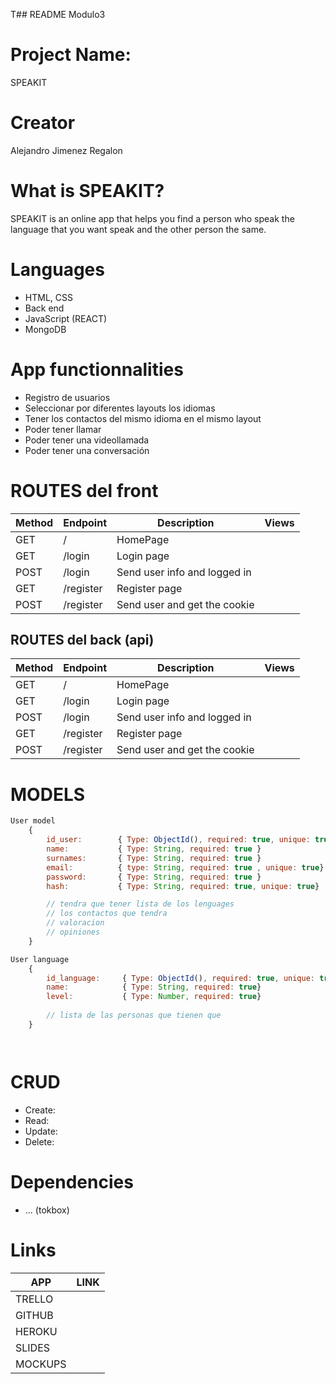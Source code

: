 T## README Modulo3

# Project Name: 
SPEAKIT

# Creator 
Alejandro Jimenez Regalon 

#  What is SPEAKIT? 
SPEAKIT is an online app that helps you find a person who speak the language that you want speak and the other person the same.

# Languages 
- HTML, CSS
- Back end
- JavaScript (REACT)
- MongoDB

# App functionnalities 
- Registro de usuarios
- Seleccionar por diferentes layouts los idiomas
- Tener los contactos del mismo idioma en el mismo layout
- Poder tener llamar
- Poder tener una videollamada
- Poder tener una conversación


# ROUTES del front
|   Method   |  Endpoint    |     Description  | Views |
|------------|--------------|------------------|------------------|
|    GET     |    /         |               HomePage                        |       
|    GET     |    /login    |               Login page                      |
|    POST    |    /login    |               Send user info and logged in    |   
|    GET     |    /register |               Register page                   |
|    POST    |    /register |               Send user and get the cookie    |

## ROUTES del back (api)
|   Method   |  Endpoint    |     Description  | Views |
|------------|--------------|------------------|------------------|
|    GET     |    /         |               HomePage                        |       
|    GET     |    /login    |               Login page                      |
|    POST    |    /login    |               Send user info and logged in    |   
|    GET     |    /register |               Register page                   |
|    POST    |    /register |               Send user and get the cookie    |

# MODELS 

```javascript
User model
    {
        id_user:        { Type: ObjectId(), required: true, unique: true}
        name:           { Type: String, required: true }
        surnames:       { Type: String, required: true }
        email:          { type: String, required: true , unique: true}
        password:       { Type: String, required: true }
        hash:           { Type: String, required: true, unique: true}

        // tendra que tener lista de los lenguages
        // los contactos que tendra
        // valoracion
        // opiniones
    }   

User language 
    {
        id_language:     { Type: ObjectId(), required: true, unique: true}
        name:            { Type: String, required: true}
        level:           { Type: Number, required: true}
        
        // lista de las personas que tienen que 
    }




```

#  CRUD 
- Create: 
- Read: 
- Update: 
- Delete: 



# Dependencies 
- ... (tokbox)
# Links 

|   APP    |  LINK    |  
|-------------|--------------|
|    TRELLO     |    |           
|    GITHUB     |    |               
|    HEROKU     |    |              
|    SLIDES     |    |              
|    MOCKUPS    |    |